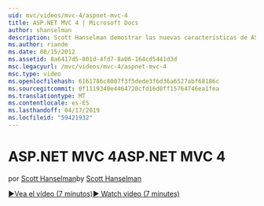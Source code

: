 ```yaml
---
uid: mvc/videos/mvc-4/aspnet-mvc-4
title: ASP.NET MVC 4 | Microsoft Docs
author: shanselman
description: Scott Hanselman demostrar las nuevas características de ASP.NET MVC 4.
ms.author: riande
ms.date: 08/15/2012
ms.assetid: 8a6417d5-801d-4fd7-8a06-164cd5441d3d
msc.legacyurl: /mvc/videos/mvc-4/aspnet-mvc-4
msc.type: video
ms.openlocfilehash: 6161786c8007f3f5dede3f6d36a6527abf68186c
ms.sourcegitcommit: 0f1119340e4464720cfd16d0ff15764746ea1fea
ms.translationtype: MT
ms.contentlocale: es-ES
ms.lasthandoff: 04/17/2019
ms.locfileid: "59421932"
---
```

# <a name="aspnet-mvc-4"></a><span data-ttu-id="cb817-103">ASP.NET MVC 4</span><span class="sxs-lookup"><span data-stu-id="cb817-103">ASP.NET MVC 4</span></span>

<span data-ttu-id="cb817-104">por [Scott Hanselman](https://github.com/shanselman)</span><span class="sxs-lookup"><span data-stu-id="cb817-104">by [Scott Hanselman](https://github.com/shanselman)</span></span>

[<span data-ttu-id="cb817-105">&#9654;Vea el vídeo (7 minutos)</span><span class="sxs-lookup"><span data-stu-id="cb817-105">&#9654; Watch video (7 minutes)</span></span>](https://channel9.msdn.com/Blogs/ASP-NET-Site-Videos/aspnet-mvc-4)
